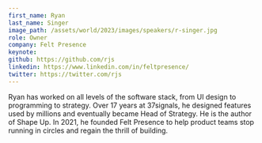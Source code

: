 ```yaml
---
first_name: Ryan
last_name: Singer
image_path: /assets/world/2023/images/speakers/r-singer.jpg
role: Owner
company: Felt Presence
keynote:
github: https://github.com/rjs
linkedin: https://www.linkedin.com/in/feltpresence/
twitter: https://twitter.com/rjs
---
```


Ryan has worked on all levels of the software stack, from UI design to programming to strategy. Over 17 years at 37signals, he designed features used by millions and eventually became Head of Strategy. He is the author of Shape Up. In 2021, he founded Felt Presence to help product teams stop running in circles and regain the thrill of building.
